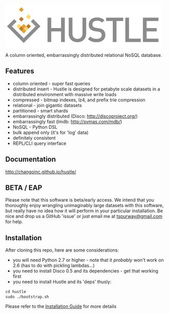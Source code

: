 ![Hustle](doc/_static/hustle.png)

A column oriented, embarrassingly distributed relational NoSQL database.

Features
--------

* column oriented - super fast queries
* distributed insert - Hustle is designed for petabyte scale datasets in a distributed environment with massive write loads
* compressed - bitmap indexes, lz4, and prefix trie compression
* relational - join gigantic datasets
* partitioned - smart shards
* embarrassingly distributed (Disco: http://discoproject.org/)
* embarrassingly fast (lmdb:  http://symas.com/mdb/)
* NoSQL - Python DSL
* bulk append only (it's for 'log' data)
* definitely consistent
* REPL/CLI query interface

Documentation
-------------

http://changoinc.github.io/hustle/

BETA / EAP
----------

Please note that this software is beta/early access.  We intend that you thoroughly enjoy wrangling unimaginably large datasets with this software, but really have no idea how it will perform in your particular installation.  Be nice and drop us a GitHub 'issue' or just email me at tspurway@gmail.com for help.

Installation
------------

After cloning this repo, here are some considerations:

* you will need Python 2.7 or higher - note that it *probably* won't work on 2.6 (has to do with pickling lambdas...)
* you need to install Disco 0.5 and its dependencies - get that working first
* you need to install Hustle and its 'deps' thusly:

```
cd hustle
sudo ./bootstrap.sh
```

Please refer to the [Installation Guide](http://changoinc.github.io/hustle/start/install.html) for more details
